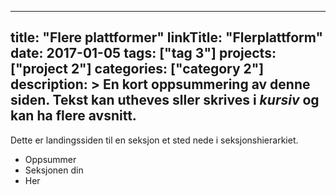 
---
title: "Flere plattformer"
linkTitle: "Flerplattform"
date: 2017-01-05
tags: ["tag 3"]
projects: ["project 2"]
categories: ["category 2"]
description: >
  En kort oppsummering av denne siden. Tekst kan **utheves** sller skrives i _kursiv_ og kan ha flere avsnitt.
---

Dette er landingssiden til en seksjon et sted nede i seksjonshierarkiet.

* Oppsummer
* Seksjonen din
* Her


